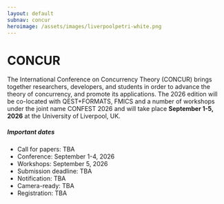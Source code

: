 ```yaml
---
layout: default
subnav: concur
heroimage: /assets/images/liverpoolpetri-white.png
---
```


# CONCUR

The International Conference on Concurrency Theory (CONCUR) brings together researchers, developers, and students in order to advance the theory of concurrency, and promote its applications. 
The 2026 edition will be co-located with QEST+FORMATS, FMICS and a number of workshops under the joint name CONFEST 2026 and will take place **September 1-5, 2026** at the University of Liverpool, UK.


##### Important dates

- Call for papers: TBA
- Conference: September 1-4, 2026
- Workshops: September 5, 2026
- Submission deadline: TBA
- Notification: TBA
- Camera-ready: TBA
- Registration: TBA
